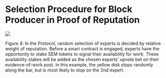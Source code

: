 # Selection Procedure for Block Producer in Proof of Reputation



![](https://lh6.googleusercontent.com/Ln-7GSV8Q6nbmbLnKR8ETeTt_TtjeJwjMmA253RkvI6RMRSq-FVKYfvvJspy4j9yMysGy6qaPQGFES449NWk90Vj_HVWZvyrvTYho-5qwln4IGY2vWxM7J_8UYH94ENUgh5or5iU)



Figure 4: In the Protocol, random selection of experts is decided by relative weight of reputation. Before a smart contract is engaged, experts have the opportunity to stake SEM tokens to signal their availability for work. These availability stakes will be added as the chosen experts’ upvote bet on their evidence-of-work post. In this example, the yellow disk stops randomly along the bar, but is most likely to stop on the 2n​d​ expert.



